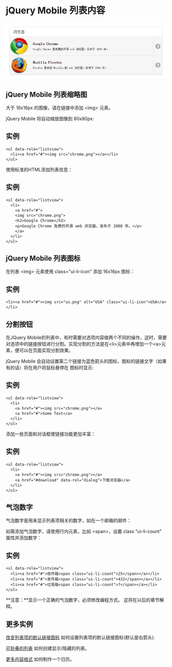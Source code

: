 # jQuery Mobile 列表内容

![](../img/12-1.png)

## jQuery Mobile 列表缩略图

大于 16x16px 的图像，请在链接中添加 &lt;img&gt; 元素。

jQuery Mobile 将自动缩放图像到 80x80px:

## 实例

```
<ul data-role="listview">
  <li><a href="#"><img src="chrome.png"></a></li>
</ul>

```

使用标准的HTML添加列表信息：

## 实例

```
<ul data-role="listview">
  <li>
    <a href="#">
    <img src="chrome.png">
    <h2>Google Chrome</h2>
    <p>Google Chrome 免费的开源 web 浏览器。发布于 2008 年。</p>
    </a>
  </li>
</ul>

```

## jQuery Mobile 列表图标

在列表 &lt;img&gt; 元素使用 class="ui-li-icon" 添加 16x16px 图标：

## 实例

```
<li><a href="#"><img src="us.png" alt="USA" class="ui-li-icon">USA</a></li>

```

## 分割按钮

在JQuery Mobile的列表中，有时需要对选项内容做两个不同的操作，这时，需要对选项中的链接按钮进行分割。实现分割的方法是在&lt;li&gt;元素中再增加一个&lt;a&gt;元素，便可以在页面实现分割效果。

jQuery Mobile 会自动设置第二个链接为蓝色箭头的图标，图标的链接文字（如果有的话）将在用户将鼠标悬停在 图标时显示:

## 实例

```
<ul data-role="listview">
  <li>
    <a href="#"><img src="chrome.png"></a>
    <a href="#">Some Text</a>
  </li>
</ul>

```

添加一些页面和对话框使链接功能更加丰富：

## 实例

```
<ul data-role="listview">
  <li>
    <a href="#"><img src="chrome.png"></a>
    <a href="#download" data-rel="dialog">下载浏览器</a>
  </li>
</ul>

```

## 气泡数字

气泡数字是用来显示列表项相关的数字，如在一个邮箱的邮件：

如需添加气泡数字，请使用行内元素，比如 &lt;span&gt;，设置 class "ui-li-count" 属性并添加数字：

## 实例

```
<ul data-role="listview">
  <li><a href="#">收件箱<span class="ui-li-count">25</span></a></li>
  <li><a href="#">发件箱<span class="ui-li-count">432</span></a></li>
  <li><a href="#">垃圾箱<span class="ui-li-count">7</span></a></li>
</ul>

```

**注意：**显示一个正确的气泡数字，必须修改编程方式。 这将在以后的章节解释。



## 更多实例

[改变列表项的默认链接图标](/try/try.php?filename=tryjqmob_lists_change_icons)
如何设置列表项的默认链接图标(默认是右箭头).

[可折叠的列表](/try/try.php?filename=tryjqmob_lists_collapsible)
如何创建显示/隐藏的列表。

[更多内容格式](/try/try.php?filename=tryjqmob_lists_formatting)
如何制作一个日历。
